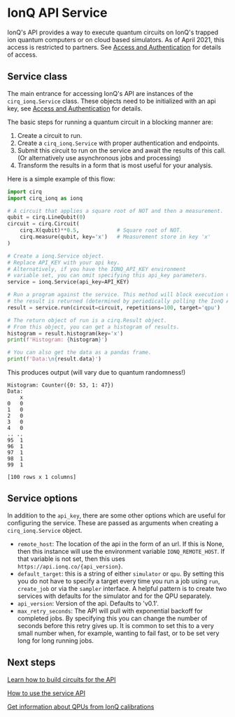 # IonQ API Service

IonQ's API provides a way to execute quantum circuits on IonQ's trapped ion quantum computers
or on cloud based simulators.  As of April 2021, this access is restricted to partners.
See [Access and Authentication](access.md) for details of access.

## Service class

The main entrance for accessing IonQ's API are instances of the `cirq_ionq.Service` class.
These objects need to be initialized with an api key, see
[Access and Authentication](access.md) for details.

The basic steps for running a quantum circuit in a blocking manner are:

1. Create a circuit to run.
2. Create a `cirq_ionq.Service` with proper authentication and endpoints.
3. Submit this circuit to run on the service and await the results of this call.
(Or alternatively use asynchronous jobs and processing)
4. Transform the results in a form that is most useful for your analysis.

Here is a simple example of this flow:

```python
import cirq
import cirq_ionq as ionq

# A circuit that applies a square root of NOT and then a measurement.
qubit = cirq.LineQubit(0)
circuit = cirq.Circuit(
    cirq.X(qubit)**0.5,            # Square root of NOT.
    cirq.measure(qubit, key='x')   # Measurement store in key 'x'
)

# Create a ionq.Service object.
# Replace API_KEY with your api key.
# Alternatively, if you have the IONQ_API_KEY environment
# variable set, you can omit specifying this api_key parameters.
service = ionq.Service(api_key=API_KEY)

# Run a program against the service. This method will block execution until
# the result is returned (determined by periodically polling the IonQ API).
result = service.run(circuit=circuit, repetitions=100, target='qpu')

# The return object of run is a cirq.Result object.
# From this object, you can get a histogram of results.
histogram = result.histogram(key='x')
print(f'Histogram: {histogram}')

# You can also get the data as a pandas frame.
print(f'Data:\n{result.data}')
```
This produces output (will vary due to quantum randomness!)

```
Histogram: Counter({0: 53, 1: 47})
Data:
    x
0   0
1   0
2   0
3   0
4   0
.. ..
95  1
96  1
97  1
98  1
99  1

[100 rows x 1 columns]
```

## Service options

In addition to the `api_key`, there are some other options which are
useful for configuring the service.  These are passed as arguments
when creating a `cirq_ionq.Service` object.

* `remote_host`: The location of the api in the form of an url. If this is None,
then this instance will use the environment variable `IONQ_REMOTE_HOST`. If that
variable is not set, then this uses `https://api.ionq.co/{api_version}`.
* `default_target`: this is a string of either `simulator` or `qpu`. By setting this you do not have to specify a target every time you run a job using `run`, `create_job` or via the `sampler` interface.  A helpful pattern is to create two services with defaults for the simulator and for the QPU separately.
* `api_version`: Version of the api. Defaults to 'v0.1'.
* `max_retry_seconds`: The API will pull with exponential backoff for completed jobs.  By specifying this you can change the number of seconds before this retry gives up.  It is common to set this to a very small number when, for example, wanting to fail fast, or to be set very long for long running jobs.

## Next steps

[Learn how to build circuits for the API](circuits.md)

[How to use the service API](jobs.md)

[Get information about QPUs from IonQ calibrations](calibrations.md)
